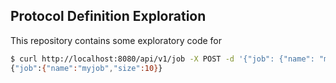 ## Protocol Definition Exploration

This repository contains some exploratory code for 

```bash
$ curl http://localhost:8080/api/v1/job -X POST -d '{"job": {"name": "myjob", "size": 10, "type": "CPU"}}' -H "Content-Type: application/json"
{"job":{"name":"myjob","size":10}}
```
